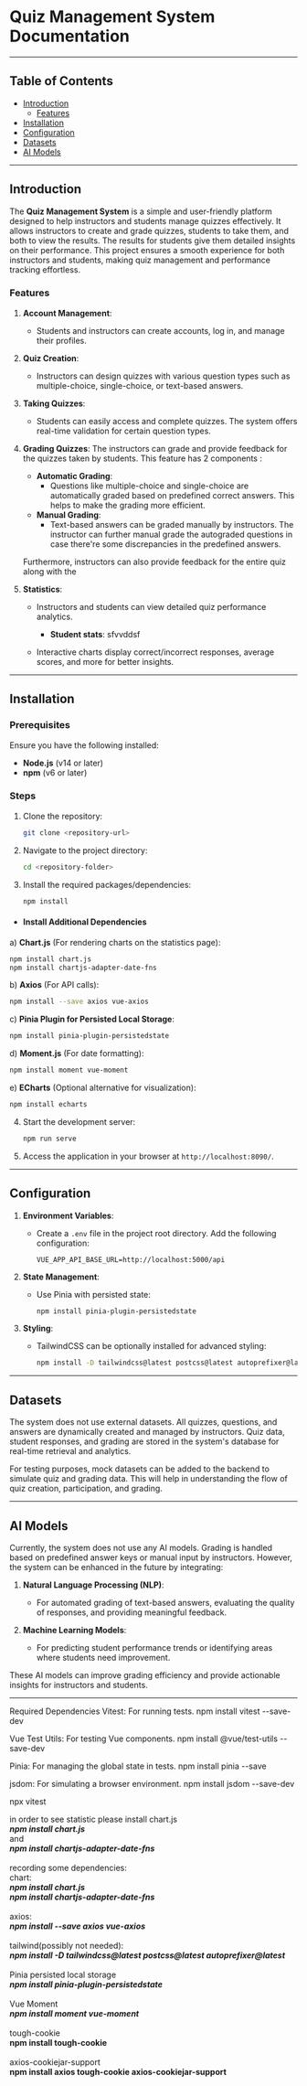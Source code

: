 # Quiz Management System Documentation

---

## Table of Contents

- [Introduction](#introduction)
  - [Features](#features)
- [Installation](#installation)
- [Configuration](#configuration)
- [Datasets](#datasets)
- [AI Models](#ai-models)

---

## Introduction

The **Quiz Management System** is a simple and user-friendly platform designed to help instructors and students manage quizzes effectively. It allows instructors to create and grade quizzes, students to take them, and both to view the results. The results for students give them detailed insights on their performance. This project ensures a smooth experience for both instructors and students, making quiz management and performance tracking effortless.
### Features

1. **Account Management**:  
   - Students and instructors can create accounts, log in, and manage their profiles.  

2. **Quiz Creation**:  
   - Instructors can design quizzes with various question types such as multiple-choice, single-choice, or text-based answers.

3. **Taking Quizzes**:  
   - Students can easily access and complete quizzes. The system offers real-time validation for certain question types.

4. **Grading Quizzes**:
   The instructors can grade and provide feedback for the quizzes taken by students. This feature has 2 components :  
   - **Automatic Grading**:  
     - Questions like multiple-choice and single-choice are automatically graded based on predefined correct answers. This helps to make the grading more efficient.
   - **Manual Grading**:  
     - Text-based answers can be graded manually by instructors. The instructor can further manual grade the autograded questions in case there're some discrepancies in the predefined answers.
   
   Furthermore, instructors can also provide feedback for the entire quiz along with the   

6. **Statistics**:  
   - Instructors and students can view detailed quiz performance analytics.
     - **Student stats**:
        sfvvddsf

   - Interactive charts display correct/incorrect responses, average scores, and more for better insights.

---

## Installation

### Prerequisites

Ensure you have the following installed:

- **Node.js** (v14 or later)
- **npm** (v6 or later)

### Steps

1. Clone the repository:
   ```bash
   git clone <repository-url>
   ```
2. Navigate to the project directory:
   ```bash
   cd <repository-folder>
   ```
3. Install the required packages/dependencies:
   ```bash
   npm install
   ```
  - #### Install Additional Dependencies
a) **Chart.js** (For rendering charts on the statistics page):
   ```bash
   npm install chart.js
   npm install chartjs-adapter-date-fns
   ```
b) **Axios** (For API calls):
   ```bash
   npm install --save axios vue-axios
   ```
c) **Pinia Plugin for Persisted Local Storage**:
   ```bash
   npm install pinia-plugin-persistedstate
   ```
d) **Moment.js** (For date formatting):
   ```bash
   npm install moment vue-moment
   ```
e) **ECharts** (Optional alternative for visualization):
   ```bash
   npm install echarts
   ```

4. Start the development server:
   ```bash
   npm run serve
   ```
5. Access the application in your browser at `http://localhost:8090/`.

---

## Configuration

1. **Environment Variables**:  
   - Create a `.env` file in the project root directory. Add the following configuration:
     ```env
     VUE_APP_API_BASE_URL=http://localhost:5000/api
     ```

2. **State Management**:  
   - Use Pinia with persisted state:
     ```bash
     npm install pinia-plugin-persistedstate
     ```

3. **Styling**:  
   - TailwindCSS can be optionally installed for advanced styling:
     ```bash
     npm install -D tailwindcss@latest postcss@latest autoprefixer@latest
     ```

---

## Datasets

The system does not use external datasets. All quizzes, questions, and answers are dynamically created and managed by instructors. Quiz data, student responses, and grading are stored in the system's database for real-time retrieval and analytics.

For testing purposes, mock datasets can be added to the backend to simulate quiz and grading data. This will help in understanding the flow of quiz creation, participation, and grading.

---

## AI Models

Currently, the system does not use any AI models. Grading is handled based on predefined answer keys or manual input by instructors. However, the system can be enhanced in the future by integrating:

1. **Natural Language Processing (NLP)**:  
   - For automated grading of text-based answers, evaluating the quality of responses, and providing meaningful feedback.

2. **Machine Learning Models**:  
   - For predicting student performance trends or identifying areas where students need improvement.  

These AI models can improve grading efficiency and provide actionable insights for instructors and students.  

--- 











Required Dependencies
Vitest: For running tests.
npm install vitest --save-dev

Vue Test Utils: For testing Vue components.
npm install @vue/test-utils --save-dev

Pinia: For managing the global state in tests.
npm install pinia --save

jsdom: For simulating a browser environment.
npm install jsdom --save-dev

npx vitest











 
in order to see statistic please install chart.js<br/>
***npm install chart.js***<br/>
and<br/>
***npm install chartjs-adapter-date-fns***<br/>
<br/>
recording some dependencies:<br/>
chart:<br/>
***npm install chart.js***<br/>
***npm install chartjs-adapter-date-fns***<br/>
<br/>
axios:<br/>
***npm install --save axios vue-axios***<br/>
<br/>
tailwind(possibly not needed):<br/>
***npm install -D tailwindcss@latest postcss@latest autoprefixer@latest***<br/>
<br/>
Pinia persisted local storage<br/>
***npm install pinia-plugin-persistedstate***<br/>
<br/>
Vue Moment<br/>
***npm install moment vue-moment***<br/>
<br/>
tough-cookie<br/>
**npm install tough-cookie**<br/>
<br/>
axios-cookiejar-support<br/>
**npm install axios tough-cookie axios-cookiejar-support**<br/>





